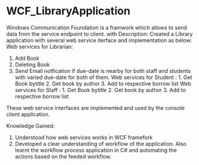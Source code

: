 # WCF_LibraryApplication
Windows Communication Foundation is a framwork which allows to send data from the service endpoint to client.
with
Description: 
 Created a Library application with several web service iterface and implementation as below:
 Web services for Librarian:
   1. Add Book
   2. Deleting Book
   3. Send Email notfication  if due-date is nearby for both staff and students with varied due-date for both of them.
 Web services for Student :
    1. Get Book bytitle
    2. Get book by author
    3. Add to respective borrow list
 Web services for Staff :
    1. Get Book bytitle
    2. Get book by author
    3. Add to respective borrow list
    
These web service interfaces are implemented and used by the console client application.

Knowledge Gained:
 1. Understood how web services works in WCF framefork
 2. Developed a clear understanding of workflow of the application. Also learnt the workflow process application in C# and automating the actions based on the feeded workflow.
 
 
